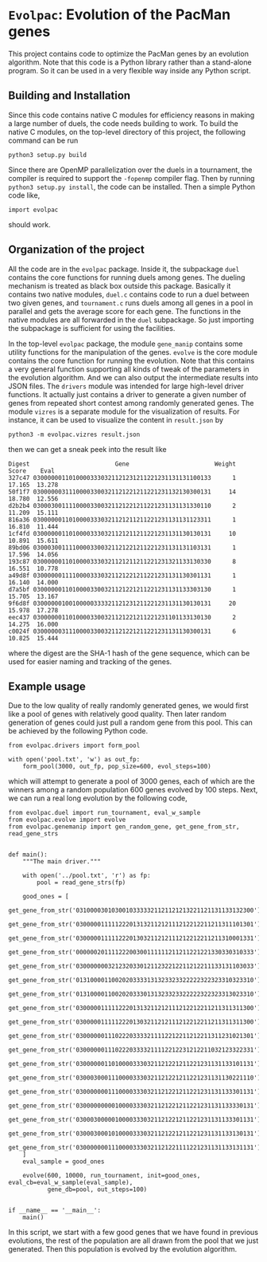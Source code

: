 `Evolpac`: Evolution of the PacMan genes
========================================

This project contains code to optimize the PacMan genes by an evolution
algorithm.  Note that this code is a Python library rather than a stand-alone
program.  So it can be used in a very flexible way inside any Python script.


Building and Installation
-------------------------

Since this code contains native C modules for efficiency reasons in making a
large number of duels, the code needs building to work.  To build the native C
modules, on the top-level directory of this project, the following command can
be run

```
python3 setup.py build
```

Since there are OpenMP parallelization over the duels in a tournament, the
compiler is required to support the `-fopenmp` compiler flag.  Then by running
`python3 setup.py install`, the code can be installed.  Then a simple Python
code like,

```Py
import evolpac
```

should work.


Organization of the project
---------------------------

All the code are in the `evolpac` package.  Inside it, the subpackage `duel`
contains the core functions for running duels among genes.  The dueling
mechanism is treated as black box outside this package.  Basically it contains
two native modules, `duel.c` contains code to run a duel between two given
genes, and `tournament.c` runs duels among all genes in a pool in parallel and
gets the average score for each gene.  The functions in the native modules are
all forwarded in the `duel` subpackage.  So just importing the subpackage is
sufficient for using the facilities.

In the top-level `evolpac` package, the module `gene_manip` contains some
utility functions for the manipulation of the genes.  `evolve` is the core
module contains the core function for running the evolution.  Note that this
contains a very general function supporting all kinds of tweak of the parameters
in the evolution algorithm.  And we can also output the intermediate results
into JSON files.  The `drivers` module was intended for large high-level driver
functions.  It actually just contains a driver to generate a given number of
genes from repeated short contest among randomly generated genes.  The module
`vizres` is a separate module for the visualization of results.  For instance,
it can be used to visualize the content in `result.json` by

```
python3 -m evolpac.vizres result.json
```

then we can get a sneak peek into the result like

```
Digest                        Gene                        Weight   Score    Eval
327c47 03000000110100003330321121231211221231131131100133      1  17.165  13.278
50f1f7 03000000311100003300321121221211221231132130300131     14  18.780  12.556
d2b2b4 03000300111100003300321121221211221231131131330110      2  11.209  15.111
816a36 03000000110100003330321121211211221231131131123311      1  16.810  11.444
1cf4fd 03000000110100003330321121211211221231131130130131     10  10.891  15.611
89bd06 03000300111100003300321121221211221231131131103131      1  17.596  14.056
193c87 03000000110100003330321121211211221231321133130330      8  16.551  10.778
a49d8f 03000000111100003330321121221211221231131130301131      1  16.140  14.000
d7a5bf 03000000110100003300321121221211221231131133303130      1  15.705  13.167
9f6d8f 03000000100100000333321121231211221231131130130131     20  15.978  17.278
eec437 03000000110100003300321121221211221231101133130130      2  14.275  16.000
c0024f 03000000311100003300321121221211221231131130300131      6  10.825  15.444
```

where the digest are the SHA-1 hash of the gene sequence, which can be used for
easier naming and tracking of the genes.


Example usage
-------------

Due to the low quality of really randomly generated genes, we would first like a
pool of genes with relatively good quality.  Then later random generation of
genes could just pull a random gene from this pool.  This can be achieved by the
following Python code.

```Py
from evolpac.drivers import form_pool

with open('pool.txt', 'w') as out_fp:
    form_pool(3000, out_fp, pop_size=600, evol_steps=100)
```

which will attempt to generate a pool of 3000 genes, each of which are the
winners among a random population 600 genes evolved by 100 steps.  Next, we can
run a real long evolution by the following code,

```Py
from evolpac.duel import run_tournament, eval_w_sample
from evolpac.evolve import evolve
from evolpac.genemanip import gen_random_gene, get_gene_from_str, read_gene_strs


def main():
    """The main driver."""

    with open('../pool.txt', 'r') as fp:
        pool = read_gene_strs(fp)

    good_ones = [
	    get_gene_from_str('03100003010300103333321121121213221121131133132300'),
	    get_gene_from_str('03000001111122201313211212111212212211211311101301'),
	    get_gene_from_str('03000001111122201303211212111212212211211310001331'),
	    get_gene_from_str('00000020111122200300111111211211221221330330310333'),
	    get_gene_from_str('03000000032123203301211232212211212211133131103033'),
	    get_gene_from_str('01310000110020203333131323323322222322323310323310'),
	    get_gene_from_str('01310000110020203330131323323322222322323313023310'),
	    get_gene_from_str('03000001111122201313211212111212212211211311311300'),
	    get_gene_from_str('03000001111122201303211212111212212211211311311300'),
	    get_gene_from_str('03000000111022203333211112212211212211311231021301'),
	    get_gene_from_str('03000000111022203333211112212231212211032123322331'),
	    get_gene_from_str('03000000110100003330321121221211221231131133101131'),
	    get_gene_from_str('03000300011100003330321121221211221231131130221110'),
	    get_gene_from_str('03000000011100003330321121221211221231131133301131'),
	    get_gene_from_str('03000000000100003330321121221211221231131133330131'),
	    get_gene_from_str('03000300000100003330321121221211221231131133301131'),
	    get_gene_from_str('03000300010100003330321121221211221231131133130131'),
	    get_gene_from_str('03000000011100003330321121221111221231131133131131'),
    ]
    eval_sample = good_ones

    evolve(600, 10000, run_tournament, init=good_ones, eval_cb=eval_w_sample(eval_sample),
           gene_db=pool, out_steps=100)


if __name__ == '__main__':
    main()
```

In this script, we start with a few good genes that we have found in previous
evolutions, the rest of the population are all drawn from the pool that we just
generated.  Then this population is evolved by the evolution algorithm.
